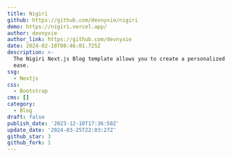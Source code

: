 ```yaml
---
title: Nigiri
github: https://github.com/devnyxie/nigiri
demo: https://nigiri.vercel.app/
author: devnyxie
author_link: https://github.com/devnyxie
date: 2024-02-18T08:46:01.725Z
description: >-
  The Nigiri Next.js Blog template allows you to create a personalized blog with
  ease.
ssg:
  - Nextjs
css:
  - Bootstrap
cms: []
category:
  - Blog
draft: false
publish_date: '2023-12-10T17:36:50Z'
update_date: '2024-03-25T22:03:27Z'
github_star: 3
github_fork: 1
---
```

